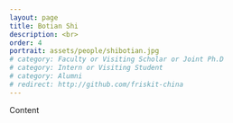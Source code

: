 ```yaml
---
layout: page
title: Botian Shi
description: <br>
order: 4
portrait: assets/people/shibotian.jpg
# category: Faculty or Visiting Scholar or Joint Ph.D
# category: Intern or Visiting Student
# category: Alumni
# redirect: http://github.com/friskit-china
---
```


Content

